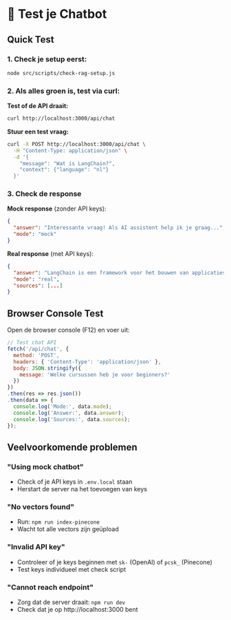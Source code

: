 # 🧪 Test je Chatbot

## Quick Test

### 1. Check je setup eerst:
```bash
node src/scripts/check-rag-setup.js
```

### 2. Als alles groen is, test via curl:

**Test of de API draait:**
```bash
curl http://localhost:3000/api/chat
```

**Stuur een test vraag:**
```bash
curl -X POST http://localhost:3000/api/chat \
  -H "Content-Type: application/json" \
  -d '{
    "message": "Wat is LangChain?",
    "context": {"language": "nl"}
  }'
```

### 3. Check de response

**Mock response** (zonder API keys):
```json
{
  "answer": "Interessante vraag! Als AI assistent help ik je graag...",
  "mode": "mock"
}
```

**Real response** (met API keys):
```json
{
  "answer": "LangChain is een framework voor het bouwen van applicaties met Large Language Models...",
  "mode": "real",
  "sources": [...]
}
```

## Browser Console Test

Open de browser console (F12) en voer uit:

```javascript
// Test chat API
fetch('/api/chat', {
  method: 'POST',
  headers: { 'Content-Type': 'application/json' },
  body: JSON.stringify({
    message: 'Welke cursussen heb je voor beginners?'
  })
})
.then(res => res.json())
.then(data => {
  console.log('Mode:', data.mode);
  console.log('Answer:', data.answer);
  console.log('Sources:', data.sources);
});
```

## Veelvoorkomende problemen

### "Using mock chatbot"
- Check of je API keys in `.env.local` staan
- Herstart de server na het toevoegen van keys

### "No vectors found"
- Run: `npm run index-pinecone`
- Wacht tot alle vectors zijn geüpload

### "Invalid API key"
- Controleer of je keys beginnen met `sk-` (OpenAI) of `pcsk_` (Pinecone)
- Test keys individueel met check script

### "Cannot reach endpoint"
- Zorg dat de server draait: `npm run dev`
- Check dat je op http://localhost:3000 bent